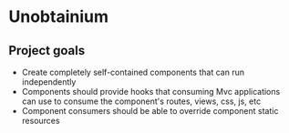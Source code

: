 # Unobtainium

## Project goals
* Create completely self-contained components that can run independently
* Components should provide hooks that consuming Mvc applications can use to consume the component's routes, views, css, js, etc
* Component consumers should be able to override component static resources



